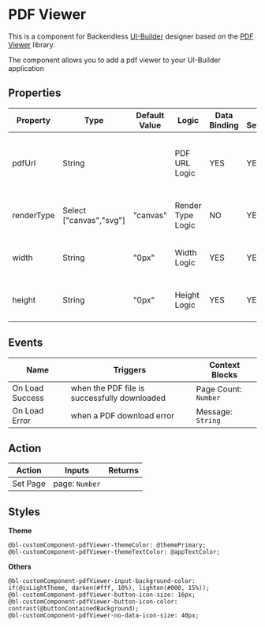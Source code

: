 # PDF Viewer

This is a component for Backendless [UI-Builder](https://backendless.com/developers/#ui-builder) designer based on the [PDF Viewer](https://github.com/wojtekmaj/react-pdf/tree/v4.x) library.

The component allows you to add a pdf viewer to your UI-Builder application

## Properties

| Property   | Type                    | Default Value | Logic             | Data Binding | UI Setting | Description                                                          |
|------------|-------------------------|---------------|-------------------|--------------|------------|----------------------------------------------------------------------|
| pdfUrl     | String                  |               | PDF URL Logic     | YES          | YES        | Allows write URL of PDF file, but file must be in Backendless Files. |
| renderType | Select ["canvas","svg"] | "canvas"      | Render Type Logic | NO           | YES        | Allows select type of render(`canvas`, `svg`).                       |
| width      | String                  | "0px"         | Width Logic       | YES          | YES        | Allows determine the width of the PDF Viewer.                        |
| height     | String                  | "0px"         | Height Logic      | YES          | YES        | Allows determine the height of the PDF Viewer.                       |

## Events

| Name            | Triggers                                     | Context Blocks       |
|-----------------|----------------------------------------------|----------------------|
| On Load Success | when the PDF file is successfully downloaded | Page Count: `Number` |
| On Load Error   | when a PDF download error                    | Message: `String`    |


## Action

| Action   | Inputs         | Returns |
|----------|----------------|---------|
| Set Page | page: `Number` |         |

## Styles

**Theme**
````
@bl-customComponent-pdfViewer-themeColor: @themePrimary;
@bl-customComponent-pdfViewer-themeTextColor: @appTextColor;
````

**Others**
````
@bl-customComponent-pdfViewer-input-background-color: if(@isLightTheme, darken(#fff, 10%), lighten(#000, 15%));
@bl-customComponent-pdfViewer-button-icon-size: 16px;
@bl-customComponent-pdfViewer-button-icon-color: contrast(@buttonContainedBackground);
@bl-customComponent-pdfViewer-no-data-icon-size: 40px;
````
